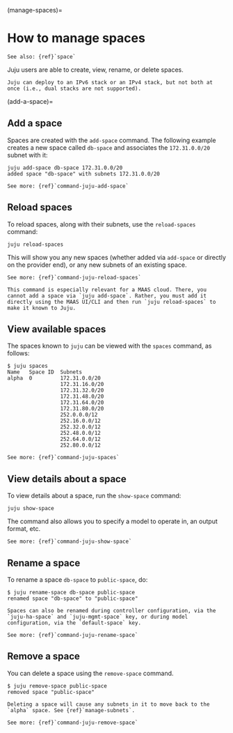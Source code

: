(manage-spaces)=
# How to manage spaces

```{ibnote}
See also: {ref}`space`
```

Juju users are able to create, view, rename, or delete spaces.

```{caution}
Juju can deploy to an IPv6 stack or an IPv4 stack, but not both at once (i.e., dual stacks are not supported).
```

(add-a-space)=
## Add a space

Spaces are created with the `add-space` command. The following example creates a new space called `db-space` and associates the `172.31.0.0/20` subnet with it:

``` text
juju add-space db-space 172.31.0.0/20
added space "db-space" with subnets 172.31.0.0/20
```

```{ibnote}
See more: {ref}`command-juju-add-space`
```

## Reload spaces

To reload spaces, along with their subnets, use the `reload-spaces` command:

```text
juju reload-spaces
```

This will show you any new spaces (whether added via `add-space` or directly on the provider end), or any new subnets of an existing space.

```{ibnote}
See more: {ref}`command-juju-reload-spaces`
```

```{important}
This command is especially relevant for a MAAS cloud. There, you cannot add a space via `juju add-space`. Rather, you must add it directly using the MAAS UI/CLI and then run `juju reload-spaces` to make it known to Juju.
```

## View  available spaces

The spaces known to `juju` can be viewed with the `spaces` command, as follows:

```text
$ juju spaces
Name   Space ID  Subnets
alpha  0         172.31.0.0/20
                 172.31.16.0/20
                 172.31.32.0/20
                 172.31.48.0/20
                 172.31.64.0/20
                 172.31.80.0/20
                 252.0.0.0/12
                 252.16.0.0/12
                 252.32.0.0/12
                 252.48.0.0/12
                 252.64.0.0/12
                 252.80.0.0/12
```

```{ibnote}
See more: {ref}`command-juju-spaces`
```


## View details about a space

To view details about a space, run the `show-space` command:

```text
juju show-space
```

The command also allows you to specify a model to operate in, an output format, etc.

```{ibnote}
See more: {ref}`command-juju-show-space`
```

## Rename a space

To rename a space `db-space` to `public-space`, do:

```text
$ juju rename-space db-space public-space
renamed space "db-space" to "public-space"
```

```{important}
Spaces can also be renamed during controller configuration, via the `juju-ha-space` and `juju-mgmt-space` key, or during model configuration, via the `default-space` key.
```

```{ibnote}
See more: {ref}`command-juju-rename-space`
```

## Remove a space

You can delete a space using the `remove-space` command.

```text
$ juju remove-space public-space
removed space "public-space"
```

```{important}
Deleting a space will cause any subnets in it to move back to the `alpha` space. See {ref}`manage-subnets`.
```

```{ibnote}
See more: {ref}`command-juju-remove-space`
```

